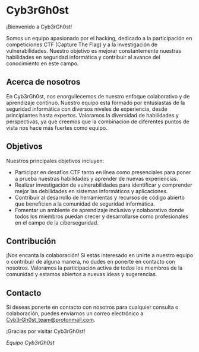 # Cyb3rGh0st

¡Bienvenido a Cyb3rGh0st!

Somos un equipo apasionado por el hacking, dedicado a la participación en competiciones CTF (Capture The Flag) y a la investigación de vulnerabilidades. Nuestro objetivo es mejorar constantemente nuestras habilidades en seguridad informática y contribuir al avance del conocimiento en este campo.

## Acerca de nosotros

En Cyb3rGh0st, nos enorgullecemos de nuestro enfoque colaborativo y de aprendizaje continuo. Nuestro equipo está formado por entusiastas de la seguridad informática con diversos niveles de experiencia, desde principiantes hasta expertos. Valoramos la diversidad de habilidades y perspectivas, ya que creemos que la combinación de diferentes puntos de vista nos hace más fuertes como equipo.

## Objetivos

Nuestros principales objetivos incluyen:

- Participar en desafíos CTF tanto en línea como presenciales para poner a prueba nuestras habilidades y aprender de nuevas experiencias.
- Realizar investigación de vulnerabilidades para identificar y comprender mejor las debilidades en sistemas informáticos y aplicaciones.
- Contribuir al desarrollo de herramientas y recursos de código abierto que beneficien a la comunidad de seguridad informática.
- Fomentar un ambiente de aprendizaje inclusivo y colaborativo donde todos los miembros puedan crecer y desarrollarse como profesionales en el campo de la ciberseguridad.

## Contribución

¡Nos encanta la colaboración! Si estás interesado en unirte a nuestro equipo o contribuir de alguna manera, no dudes en ponerte en contacto con nosotros. Valoramos la participación activa de todos los miembros de la comunidad y estamos abiertos a nuevas ideas y sugerencias.

## Contacto

Si deseas ponerte en contacto con nosotros para cualquier consulta o colaboración, puedes enviarnos un correo electrónico a Cyb3rGh0st_team@protonmail.com.

¡Gracias por visitar Cyb3rGh0st!

*Equipo Cyb3rGh0st*
